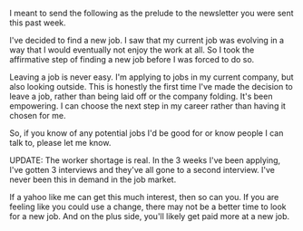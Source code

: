I meant to send the following as the prelude to the newsletter you were sent this past week.

I've decided to find a new job. I saw that my current job was evolving in a way that I would eventually not enjoy the work at all. So I took the affirmative step of finding a new job before I was forced to do so.

Leaving a job is never easy. I'm applying to jobs in my current company, but also looking outside. This is honestly the first time I've made the decision to leave a job, rather than being laid off or the company folding. It's been empowering. I can choose the next step in my career rather than having it chosen for me.

So, if you know of any potential jobs I'd be good for or know people I can talk to, please let me know.

UPDATE: 
The worker shortage is real. In the 3 weeks I've been applying, I've gotten 3 interviews and they've all gone to a second interview. I've never been this in demand in the job market.

If a yahoo like me can get this much interest, then so can you. If you are feeling like you could use a change, there may not be a better time to look for a new job. And on the plus side, you'll likely get paid more at a new job.